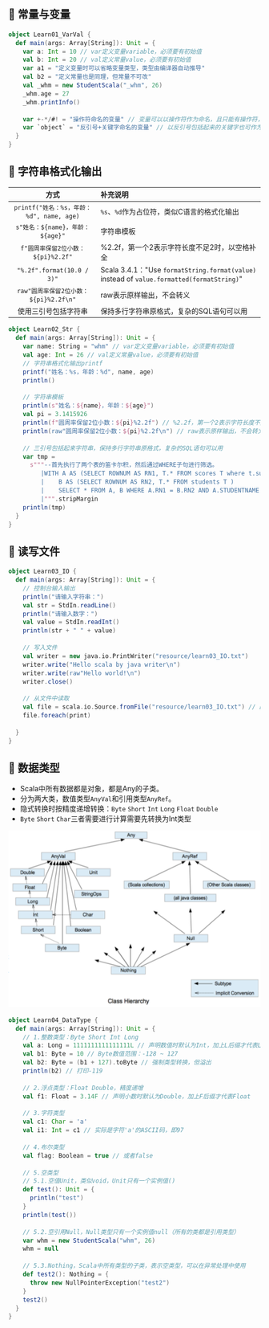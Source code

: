 ## 📌 常量与变量

```scala
object Learn01_VarVal {
  def main(args: Array[String]): Unit = {
    var a: Int = 10 // var定义变量variable，必须要有初始值
    val b: Int = 20 // val定义常量value，必须要有初始值
    var a1 = "定义变量时可以省略变量类型，类型由编译器自动推导"
    val b2 = "定义常量也是同理，但常量不可改"
    val _whm = new StudentScala("_whm", 26)
    _whm.age = 27
    _whm.printInfo()

    var +-*/#! = "操作符命名的变量" // 变量可以以操作符作为命名，且只能有操作符，包括+-*/#!等
    var `object` = "反引号+关键字命名的变量" // 以反引号包括起来的关键字也可作为变量命名
  }
}
```

## 📌 字符串格式化输出

|                 方式                 | 补充说明                       |
|:----------------------------------:|:---------------------------|
| `printf("姓名：%s，年龄：%d", name, age)` | `%s`、`%d`作为占位符，类似C语言的格式化输出 |
|     `s"姓名：${name}，年龄：${age}"`      | 字符串模板                      |
|     `f"圆周率保留2位小数：${pi}%2.2f"`      | %2.2f，第一个2表示字符长度不足2时，以空格补全 |
|     `"%.2f".format(10.0 / 3)"`      | Scala 3.4.1："Use `formatString.format(value)` instead of `value.formatted(formatString)`" |
|   `raw"圆周率保留2位小数：${pi}%2.2f\n"`    | raw表示原样输出，不会转义             |
|             使用三引号包括字符串             | 保持多行字符串原格式，复杂的SQL语句可以用     |


```scala
object Learn02_Str {
  def main(args: Array[String]): Unit = {
    var name: String = "whm" // var定义变量variable，必须要有初始值
    val age: Int = 26 // val定义常量value，必须要有初始值
    // 字符串格式化输出printf
    printf("姓名：%s，年龄：%d", name, age)
    println()

    // 字符串模板
    println(s"姓名：${name}，年龄：${age}")
    val pi = 3.1415926
    println(f"圆周率保留2位小数：${pi}%2.2f") // %2.2f，第一个2表示字符长度不足2时，以空格补全
    println(raw"圆周率保留2位小数：${pi}%2.2f\n") // raw表示原样输出，不会转义

    // 三引号包括起来字符串，保持多行字符串原格式，复杂的SQL语句可以用
    var tmp =
      s"""--首先执行了两个表的笛卡尔积，然后通过WHERE子句进行筛选。
         |WITH A AS (SELECT ROWNUM AS RN1, T.* FROM scores T where t.subject = 'math') ,
         |    B AS (SELECT ROWNUM AS RN2, T.* FROM students T )
         |    SELECT * FROM A, B WHERE A.RN1 = B.RN2 AND A.STUDENTNAME = ${name};
         |""".stripMargin
    println(tmp)
  }
}
```

## 📌 读写文件

```scala
object Learn03_IO {
  def main(args: Array[String]): Unit = {
    // 控制台输入输出
    println("请输入字符串：")
    val str = StdIn.readLine()
    println("请输入数字：")
    val value = StdIn.readInt()
    println(str + " " + value)

    // 写入文件
    val writer = new java.io.PrintWriter("resource/learn03_IO.txt")
    writer.write("Hello scala by java writer\n")
    writer.write(raw"Hello world!\n")
    writer.close()

    // 从文件中读取
    val file = scala.io.Source.fromFile("resource/learn03_IO.txt") // 路径默认为项目根目录
    file.foreach(print)

  }
}
```

## 📌 数据类型

* Scala中所有数据都是对象，都是Any的子类。
* 分为两大类，数值类型`AnyVal`和引用类型`AnyRef`。
* 隐式转换时按精度递增转换：`Byte` `Short` `Int` `Long` `Float` `Double`
* `Byte` `Short` `Char`三者需要进行计算需要先转换为Int类型

![img.png](img/datatype.png)


```scala
object Learn04_DataType {
  def main(args: Array[String]): Unit = {
    // 1.整数类型：Byte Short Int Long
    val a: Long = 1111111111111111L // 声明数值时默认为Int，加上L后缀才代表Long
    val b1: Byte = 10 // Byte数值范围：-128 ~ 127
    val b2: Byte = (b1 + 127).toByte // 强制类型转换，但溢出
    println(b2) // 打印-119

    // 2.浮点类型：Float Double，精度递增
    val f1: Float = 3.14F // 声明小数时默认为Double，加上F后缀才代表Float

    // 3.字符类型
    val c1: Char = 'a'
    val i1: Int = c1 // 实际是字符'a'的ASCII码，即97

    // 4.布尔类型
    val flag: Boolean = true // 或者false

    // 5.空类型
    // 5.1.空值Unit，类似void，Unit只有一个实例值()
    def test(): Unit = {
      println("test")
    }
    println(test())

    // 5.2.空引用Null，Null类型只有一个实例值null（所有的类都是引用类型）
    var whm = new StudentScala("whm", 26)
    whm = null

    // 5.3.Nothing，Scala中所有类型的子类，表示空类型，可以在异常处理中使用
    def test2(): Nothing = {
      throw new NullPointerException("test2")
    }
    test2()
  }
}
```